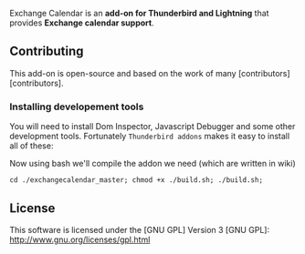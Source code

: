 Exchange Calendar is an **add-on for Thunderbird and Lightning** that provides **Exchange calendar support**.

## Contributing
This add-on is open-source and based on the work of many [contributors][contributors].

### Installing developement tools
You will need to install Dom Inspector, Javascript Debugger and some other development tools. Fortunately `Thunderbird addons` makes it easy to install all of these: 
  
Now using bash we'll compile the addon we need (which are written in wiki)

    cd ./exchangecalendar_master; chmod +x ./build.sh; ./build.sh;

## License
This software is licensed under the [GNU GPL] Version 3 
[GNU GPL]: http://www.gnu.org/licenses/gpl.html
